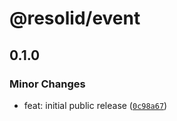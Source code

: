 # @resolid/event

## 0.1.0

### Minor Changes

- feat: initial public release ([`0c98a67`](https://github.com/resolid/framework/commit/0c98a67b779e416f3d1dedd0837b50f43d47f1f9))
